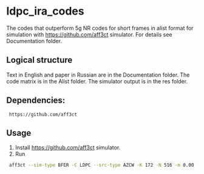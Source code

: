 # ldpc_ira_codes

The codes that outperform 5g NR codes for short frames in alist format for simulation with https://github.com/aff3ct simulator.
For details see Documentation folder.

## Logical structure
 Text in English and paper in Russian are in the Documentation folder.
 The code matrix is in the Alist folder.
 The simulator output is in the res folder.

## Dependencies: 

	 https://github.com/aff3ct
	 
## Usage

 1. Install  https://github.com/aff3ct simulator.
 2. Run
```bash
 aff3ct --sim-type BFER -C LDPC --src-type AZCW -K 172 -N 516 -m 0.00 -M 3.51 -s 0.5 -e 30 --dec-implem SPA -i 50 --dec-h-path ../path/to/dat172.alist
```
